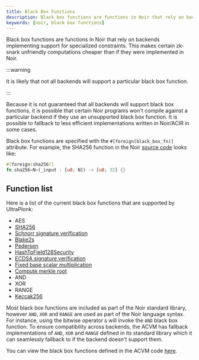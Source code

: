 ```yaml
---
title: Black Box Functions
description: Black box functions are functions in Noir that rely on backends implementing support for specialized constraints.
keywords: [noir, black box functions]
---
```


Black box functions are functions in Noir that rely on backends implementing support for specialized constraints. This makes certain zk-snark unfriendly computations cheaper than if they were implemented in Noir.

:::warning

It is likely that not all backends will support a particular black box function.

:::

Because it is not guaranteed that all backends will support black box functions, it is possible that certain Noir programs won't compile against a particular backend if they use an unsupported black box function. It is possible to fallback to less efficient implementations written in Noir/ACIR in some cases.

Black box functions are specified with the `#[foreign(black_box_fn)]` attribute. For example, the SHA256 function in the Noir [source code](https://github.com/noir-lang/noir/blob/v0.5.1/noir_stdlib/src/hash.nr) looks like:

```rust
#[foreign(sha256)]
fn sha256<N>(_input : [u8; N]) -> [u8; 32] {}
```

## Function list

Here is a list of the current black box functions that are supported by UltraPlonk:

- AES
- [SHA256](./cryptographic_primitives/hashes#sha256)
- [Schnorr signature verification](./cryptographic_primitives/schnorr)
- [Blake2s](./cryptographic_primitives/hashes#blake2s)
- [Pedersen](./cryptographic_primitives/hashes#pedersen)
- [HashToField128Security](./cryptographic_primitives/hashes#hash_to_field)
- [ECDSA signature verification](./cryptographic_primitives/ecdsa_sig_verification)
- [Fixed base scalar multiplication](./cryptographic_primitives/scalar)
- [Compute merkle root](./merkle_trees#compute_merkle_root)
- AND
- XOR
- RANGE
- [Keccak256](./cryptographic_primitives/hashes#keccak256)

Most black box functions are included as part of the Noir standard library, however `AND`, `XOR` and `RANGE` are used as part of the Noir language syntax. For instance, using the bitwise operator `&` will invoke the `AND` black box function. To ensure compatibility across backends, the ACVM has fallback implementations of `AND`, `XOR` and `RANGE` defined in its standard library which it can seamlessly fallback to if the backend doesn't support them.

You can view the black box functions defined in the ACVM code [here](https://github.com/noir-lang/acvm/blob/acir-v0.12.0/acir/src/circuit/black_box_functions.rs).
